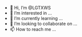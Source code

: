 - 👋 Hi, I’m @LGTXWS
- 👀 I’m interested in ...
- 🌱 I’m currently learning ...
- 💞️ I’m looking to collaborate on ...
- 📫 How to reach me ...

<!---
LGTXWS/LGTXWS is a ✨ special ✨ repository because its `README.md` (this file) appears on your GitHub profile.
You can click the Preview link to take a look at your changes.
--->
